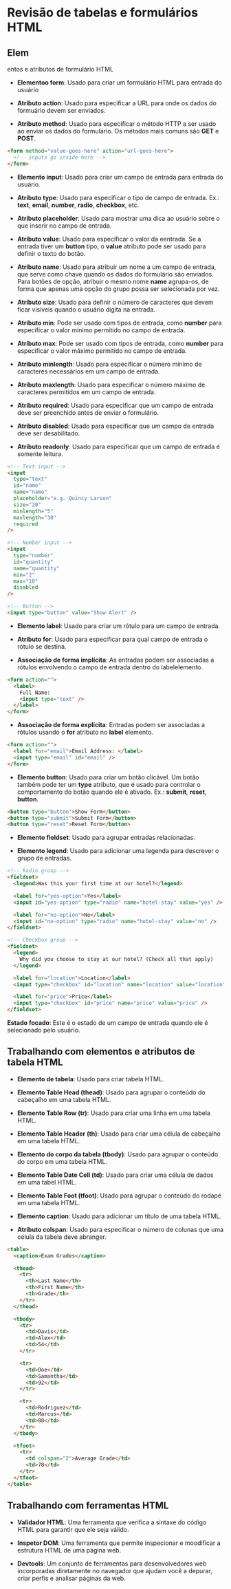 # Revisão de tabelas e formulários HTML

## Elem
entos e atributos de formulário HTML

* **Elementoo form**: Usado para criar um formulário HTML para entrada do usuário

* **Atributo action**: Usado para especificar a URL para onde os dados do formuário devem ser enviados.

* **Atributo method**: Usado para especificar o método HTTP a ser usado ao enviar os dados do formulário. Os métodos mais comuns são **GET** e **POST**.
```html
<form method="value-goes-here" action="url-goes-here">
  <!-- inputs go inside here -->
</form>
```

* **Elemento input**: Usado para criar um campo de entrada para entrada do usuário.

* **Atributo type**: Usado para especificar o tipo de campo de entrada. Ex.: **text**, **email**, **number**, **radio**, **checkbox**, etc.

* **Atributo placeholder**: Usado para mostrar uma dica ao usuário sobre o que inserir no campo de entrada.

* **Atributo value**: Usado para especificar o valor da eentrada. Se a entrada tiver um **button** tipo, o **value** atributo pode ser usado para definir o texto do botão.

* **Atributo name**: Usado para atribuir um nome a um campo de entrada, que serve como chave quando os dados do formulário são enviados. Para botões de opção, atribuir o mesmo nome **name** agrupa-os, de forma que apenas uma opção do grupo possa ser selecionada por vez.

* **Atributo size**: Usado para definir o número de caracteres que devem ficar visíveis quando o usuário digita na entrada.

* **Atributo min**: Pode ser usado com tipos de entrada, como **number** para especificar o valor mínimo permitido no campo de entrada.

* **Atributo max**: Pode ser usado com tipos de entrada, como **number** para especificar o valor máximo permitido no campo de entrada.

* **Atributo minlength**:  Usado para especificar o número mínimo de caracteres necessários em um campo de entrada.

* **Atributo maxlength**: Usado para especificar o número máximo de caracteres permitidos em um campo de entrada.

* **Atributo required**: Usado para especificar que um campo de entrada deve ser preenchido antes de enviar o formulário.

* **Atributo disabled**: Usado para especificar que um campo de entrada deve ser desabilitado.

* **Atributo readonly**: Usado para especificar que um campo de entrada é somente leitura.
```html
<!-- Text input -->
<input 
  type="text"
  id="name"
  name="name"
  placeholder="e.g. Quincy Larson" 
  size="20"
  minlength="5"
  maxlength="30"
  required
/>

<!-- Number input -->
<input 
  type="number"
  id="quantity"
  name="quantity"
  min="2"
  max="10"
  disabled
/>

<!-- Button -->
<input type="button" value="Show Alert" />
```

* **Elemento label**:  Usado para criar um rótulo para um campo de entrada.

* **Atributo for**:  Usado para especificar para qual campo de entrada o rótulo se destina.

* **Associação de forma implícita**: As entradas podem ser associadas a rótulos envolvendo o campo de entrada dentro do labelelemento.
```html
<form action="">
  <label>
    Full Name:
    <input type="text" />
  </label>
</form>
```

* **Associação de forma explícita**: Entradas podem ser associadas a rótulos usando o **for** atributo no **label** elemento.
```html
<form action="">
  <label for="email">Email Address: </label>
  <input type="email" id="email" />
</form>
```

* **Elemento button**: Usado para criar um botão clicável. Um botão também pode ter um **type** atributo, que é usado para controlar o comportamento do botão quando ele é ativado. Ex.: **submit**, **reset**, **button**.
```html
<button type="button">Show Form</button>
<button type="submit">Submit Form</button>
<button type="reset">Reset Form</button>
```

* **Elemento fieldset**: Usado para agrupar entradas relacionadas.

* **Elemento legend**: Usado para adicionar uma legenda para descrever o grupo de entradas.
```html
<!-- Radio group -->
<fieldset>
  <legend>Was this your first time at our hotel?</legend>

  <label for="yes-option">Yes</label>
  <input id="yes-option" type="radio" name="hotel-stay" value="yes" />

  <label for="no-option">No</label>
  <input id="no-option" type="radio" name="hotel-stay" value="no" />
</fieldset>

<!-- Checkbox group -->
<fieldset>
  <legend>
    Why did you choose to stay at our hotel? (Check all that apply)
  </legend>

  <label for="location">Location</label>
  <input type="checkbox" id="location" name="location" value="location" />

  <label for="price">Price</label>
  <input type="checkbox" id="price" name="price" value="price" />
</fieldset>
```

**Estado focado**: Este é o estado de um campo de entrada quando ele é selecionado pelo usuário.

## Trabalhando com elementos e atributos de tabela HTML

* **Elemento de tabela**: Usado para criar tabela HTML.

* **Elemento Table Head (thead)**: Usado para agrupar o conteúdo do cabeçalho em uma tabela HTML.

* **Elemento Table Row (tr)**: Usado para criar uma linha em uma tabela HTML.

* **Elemento Table Header (th)**: Usado para criar uma célula de cabeçalho em uma tabela HTML.

* **Elemento do corpo da tabela (tbody)**: Usado para agrupar o conteúdo do corpo em uma tabela HTML.

* **Elemento Table Date Cell (td)**: Usado para criar uma célula de dados em uma tabel HTML.

* **Elemento Table Foot (tfoot)**: Usado para agrupar o conteúdo do rodapé em uma tabela HTML.

* **Elemento caption**: Usado para adicionar um título de uma tabela HTML.

* **Atributo colspan**: Usado para especificar o número de colunas que uma célula da tabela deve abranger.
```html
<table>
  <caption>Exam Grades</caption>

  <thead>
    <tr>
      <th>Last Name</th>
      <th>First Name</th>
      <th>Grade</th>
    </tr>
  </thead>

  <tbody>
    <tr>
      <td>Davis</td>
      <td>Alex</td>
      <td>54</td>
    </tr>

    <tr>
      <td>Doe</td>
      <td>Samantha</td>
      <td>92</td>
    </tr>

    <tr>
      <td>Rodriguez</td>
      <td>Marcus</td>
      <td>88</td>
    </tr>
  </tbody>

  <tfoot>
    <tr>
      <td colspan="2">Average Grade</td>
      <td>78</td>
    </tr>
  </tfoot>
</table>
```
## Trabalhando com ferramentas HTML

* **Validador HTML**: Uma ferramenta que verifica a sintaxe do código HTML para garantir que ele seja válido.

* **Inspetor DOM**: Uma ferramenta que permite inspecionar e moodificar a estrutura HTML de uma página web.

* **Devtools**: Um conjunto de ferramentas para desenvolvedores web incorporadas diretamente no navegador que ajudam você a depurar, criar perfis e analisar páginas da web.